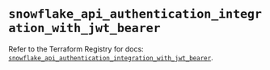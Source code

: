 # `snowflake_api_authentication_integration_with_jwt_bearer`

Refer to the Terraform Registry for docs: [`snowflake_api_authentication_integration_with_jwt_bearer`](https://registry.terraform.io/providers/snowflakedb/snowflake/1.2.1/docs/resources/api_authentication_integration_with_jwt_bearer).
